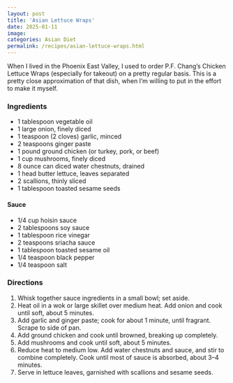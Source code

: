 ```yaml
---
layout: post
title: 'Asian Lettuce Wraps'
date: 2025-01-11
image:
categories: Asian Diet
permalink: /recipes/asian-lettuce-wraps.html
---
```


When I lived in the Phoenix East Valley, I used to order P.F. Chang’s Chicken Lettuce Wraps (especially for takeout) on a pretty regular basis. This is a pretty close approximation of that dish, when I’m willing to put in the effort to make it myself.

### Ingredients

- 1 tablespoon vegetable oil
- 1 large onion, finely diced
- 1 teaspoon (2 cloves) garlic, minced
- 2 teaspoons ginger paste
- 1 pound ground chicken (or turkey, pork, or beef)
- 1 cup mushrooms, finely diced
- 8 ounce can diced water chestnuts, drained
- 1 head butter lettuce, leaves separated
- 2 scallions, thinly sliced
- 1 tablespoon toasted sesame seeds

#### Sauce

- 1/4 cup hoisin sauce
- 2 tablespoons soy sauce
- 1 tablespoon rice vinegar
- 2 teaspoons sriacha sauce
- 1 tablespoon toasted sesame oil
- 1/4 teaspoon black pepper
- 1/4 teaspoon salt

### Directions

1. Whisk together sauce ingredients in a small bowl; set aside.
1. Heat oil in a wok or large skillet over medium heat. Add onion and cook until soft, about 5 minutes.
1. Add garlic and ginger paste; cook for about 1 minute, until fragrant. Scrape to side of pan.
1. Add ground chicken and cook until browned, breaking up completely.
1. Add mushrooms and cook until soft, about 5 minutes.
1. Reduce heat to medium low. Add water chestnuts and sauce, and stir to combine completely. Cook until most of sauce is absorbed, about 3–4 minutes.
1. Serve in lettuce leaves, garnished with scallions and sesame seeds.
